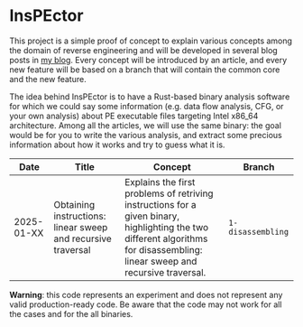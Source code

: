 # InsPEctor

This project is a simple proof of concept to explain various concepts among the domain of reverse engineering and  will be developed in several blog posts in [my blog](https://nicolo.dev). Every concept will be introduced by an  article, and every new feature will be based on a branch that will contain the common core and the new feature.

The idea behind InsPEctor is to have a Rust-based binary analysis software for which we could say some information  (e.g. data flow analysis, CFG, or your own analysis) about PE executable files targeting Intel x86_64 architecture. Among all the articles, we will use the same binary: the goal would be for you to write the various analysis, and extract some precious information about how it works and try to guess what it is.

| Date       | Title                                                        | Concept                                                                                                                                                                      | Branch            |
|------------|--------------------------------------------------------------|------------------------------------------------------------------------------------------------------------------------------------------------------------------------------|-------------------|
| 2025-01-XX | Obtaining instructions: linear sweep and recursive traversal | Explains the first problems of retriving instructions for a given binary, highlighting the two different algorithms for disassembling: linear sweep and recursive traversal. | `1-disassembling` |

**Warning**: this code represents an experiment and does not represent any valid production-ready code. Be aware that the code may not work for all the cases and for the all binaries.


